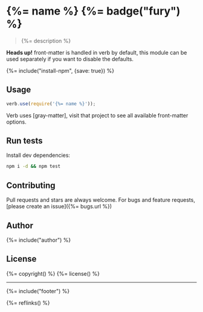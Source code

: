 # {%= name %} {%= badge("fury") %}

> {%= description %}

**Heads up!** front-matter is handled in verb by default, this module can be used separately if you want to disable the defaults. 

{%= include("install-npm", {save: true}) %}

## Usage

```js
verb.use(require('{%= name %}'));
```

Verb uses [gray-matter], visit that project to see all available front-matter options.

## Run tests

Install dev dependencies:

```bash
npm i -d && npm test
```

## Contributing
Pull requests and stars are always welcome. For bugs and feature requests, [please create an issue]({%= bugs.url %})

## Author
{%= include("author") %}

## License
{%= copyright() %}
{%= license() %}

***

{%= include("footer") %}

{%= reflinks() %}
<!-- deps: helper-reflinks -->
